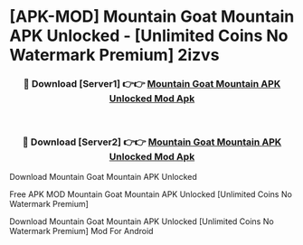 # [APK-MOD] Mountain Goat Mountain APK Unlocked - [Unlimited Coins No Watermark Premium] 2izvs



<div align="center">
<h3>🔴 Download [Server1] 👉👉 <a href="https://momento.my/?title=Mountain_Goat_Mountain_APK_Unlocked">Mountain Goat Mountain APK Unlocked Mod Apk</a></h3><br>

<h3>🔴 Download [Server2] 👉👉 <a href="https://momento.my/?title=Mountain_Goat_Mountain_APK_Unlocked">Mountain Goat Mountain APK Unlocked Mod Apk</a></h3>
</div>



Download Mountain Goat Mountain APK Unlocked 

Free APK MOD Mountain Goat Mountain APK Unlocked [Unlimited Coins No Watermark Premium]

Download Mountain Goat Mountain APK Unlocked [Unlimited Coins No Watermark Premium] Mod For Android
